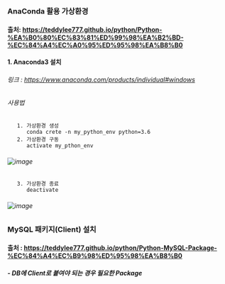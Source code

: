 ### AnaConda 활용 가상환경

#### 출처: https://teddylee777.github.io/python/Python-%EA%B0%80%EC%83%81%ED%99%98%EA%B2%BD-%EC%84%A4%EC%A0%95%ED%95%98%EA%B8%B0
#### 1. Anaconda3 설치
###### 링크 : https://www.anaconda.com/products/individual#windows

###### 사용법
       1. 가상환경 생성
          conda crete -n my_python_env python=3.6
       2. 가상환경 구동
          activate my_pthon_env
######    ![image](https://user-images.githubusercontent.com/74608323/111559547-1cbe9280-87d4-11eb-83d8-55aacc9f0b41.png)
       3. 가상환경 종료
          deactivate
######    ![image](https://user-images.githubusercontent.com/74608323/111559617-35c74380-87d4-11eb-9b2c-b746cc9db534.png)


### MySQL 패키지(Client) 설치
#### 출처 : https://teddylee777.github.io/python/Python-MySQL-Package-%EC%84%A4%EC%B9%98%ED%95%98%EA%B8%B0
##### - DB에 Client로 붙여야 되는 경우 필요한 Package
